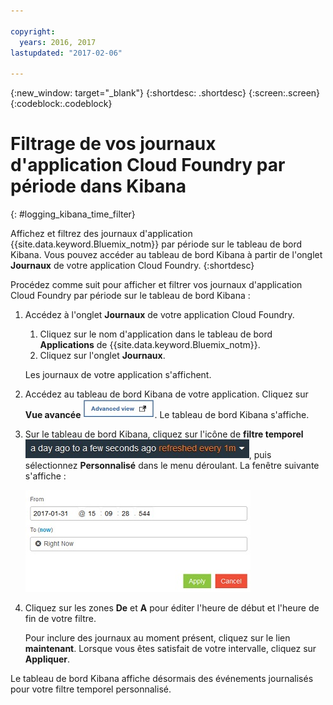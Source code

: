 ```yaml
---

copyright:
  years: 2016, 2017
lastupdated: "2017-02-06"

---
```



{:new_window: target="_blank"}
{:shortdesc: .shortdesc}
{:screen:.screen}
{:codeblock:.codeblock}


# Filtrage de vos journaux d'application Cloud Foundry par période dans Kibana
<!-- for example, Uploading your data -->
{: #logging_kibana_time_filter}


Affichez et filtrez des journaux d'application {{site.data.keyword.Bluemix_notm}} par période sur le tableau de bord Kibana. Vous pouvez accéder au tableau de bord Kibana à partir de l'onglet **Journaux** de votre application Cloud Foundry.
{:shortdesc}

Procédez comme suit pour afficher et filtrer vos journaux d'application Cloud Foundry par période sur le tableau de bord Kibana :

1. Accédez à l'onglet **Journaux** de votre application Cloud Foundry.  

    1. Cliquez sur le nom d'application dans le tableau de bord **Applications** de {{site.data.keyword.Bluemix_notm}}. 
    2. Cliquez sur l'onglet **Journaux**. 
    
    Les journaux de votre application s'affichent. 

2. Accédez au tableau de bord Kibana de votre application. Cliquez sur **Vue avancée** ![](images/logging_advanced_view.jpg). Le tableau de bord Kibana s'affiche. 


3. Sur le tableau de bord Kibana, cliquez sur l'icône de **filtre temporel** ![](images/logging_kibana_time_filter.jpg), puis sélectionnez **Personnalisé** dans le menu déroulant. La fenêtre suivante s'affiche :

    ![Filtre temporel personnalisé sur le tableau de bord Kibana](images/logging_custom_time_filter.jpg)

4. Cliquez sur les zones **De** et **A** pour éditer l'heure de début et l'heure de fin de votre filtre.  
    
    Pour inclure des journaux au moment présent, cliquez sur le lien **maintenant**.
    Lorsque vous êtes satisfait de votre intervalle, cliquez sur **Appliquer**. 

Le tableau de bord Kibana affiche désormais des événements journalisés pour votre filtre temporel personnalisé. 
